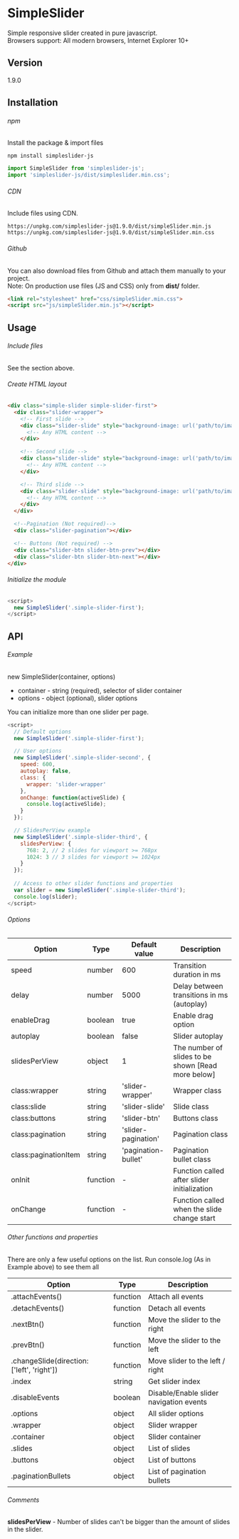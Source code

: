 # SimpleSlider
Simple responsive slider created in pure javascript.
<br> Browsers support: All modern browsers, Internet Explorer 10+

## Version
1.9.0

## Installation

###### npm
Install the package & import files

```
npm install simpleslider-js
```

```javascript
import SimpleSlider from 'simpleslider-js';
import 'simpleslider-js/dist/simpleslider.min.css';
```

###### CDN
Include files using CDN.

```
https://unpkg.com/simpleslider-js@1.9.0/dist/simpleSlider.min.js
https://unpkg.com/simpleslider-js@1.9.0/dist/simpleSlider.min.css
```

###### Github
You can also download files from Github and attach them manually to your project. <br>
Note: On production use files (JS and CSS) only from **dist/** folder.

```html
<link rel="stylesheet" href="css/simpleSlider.min.css"> 
<script src="js/simpleSlider.min.js"></script>  
```
## Usage

###### Include files
See the section above.

###### Create HTML layout
```html
<div class="simple-slider simple-slider-first">
  <div class="slider-wrapper">
    <!-- First slide -->
    <div class="slider-slide" style="background-image: url('path/to/image')">
      <!-- Any HTML content -->
    </div>

    <!-- Second slide -->
    <div class="slider-slide" style="background-image: url('path/to/image')">
      <!-- Any HTML content -->
    </div>

    <!-- Third slide -->
    <div class="slider-slide" style="background-image: url('path/to/image')">
      <!-- Any HTML content -->
    </div>
  </div>

  <!--Pagination (Not required)-->
  <div class="slider-pagination"></div>

  <!-- Buttons (Not required) -->
  <div class="slider-btn slider-btn-prev"></div>
  <div class="slider-btn slider-btn-next"></div> 
</div>
```

###### Initialize the module
```javascript
<script>
  new SimpleSlider('.simple-slider-first');
</script>
```

## API

###### Example
new SimpleSlider(container, options)

* container - string (required), selector of slider container
* options - object (optional), slider options

You can initialize more than one slider per page.

```javascript
<script>
  // Default options
  new SimpleSlider('.simple-slider-first');  

  // User options
  new SimpleSlider('.simple-slider-second', {
    speed: 600,
    autoplay: false,
    class: {
      wrapper: 'slider-wrapper'
    },
    onChange: function(activeSlide) {
      console.log(activeSlide);
    }
  });

  // SlidesPerView example
  new SimpleSlider('.simple-slider-third', {
    slidesPerView: {
      768: 2, // 2 slides for viewport >= 768px
      1024: 3 // 3 slides for viewport >= 1024px
    }
  });
  
  // Access to other slider functions and properties
  var slider = new SimpleSlider('.simple-slider-third');
  console.log(slider);
</script>
```

###### Options

| Option  | Type | Default value | Description |
| ----- | ----- | ----- | ----- |
| speed | number | 600 | Transition duration in ms |
| delay | number | 5000 | Delay between transitions in ms (autoplay) |
| enableDrag | boolean | true | Enable drag option | 
| autoplay | boolean | false | Slider autoplay |
| slidesPerView | object | 1 | The number of slides to be shown [Read more below] |
| class:wrapper | string | 'slider-wrapper' | Wrapper class |
| class:slide | string | 'slider-slide' | Slide class |
| class:buttons | string | 'slider-btn' | Buttons class |
| class:pagination | string | 'slider-pagination' | Pagination class |
| class:paginationItem | string | 'pagination-bullet' | Pagination bullet class |
| onInit | function | - | Function called after slider initialization |
| onChange | function | - | Function called when the slide change start |

###### Other functions and properties
There are only a few useful options on the list. Run console.log (As in Example above) to see them all

| Option  | Type | Description |
| ----- | ----- | ----- |
| .attachEvents() | function | Attach all events |
| .detachEvents() | function | Detach all events |
| .nextBtn() | function | Move the slider to the right |
| .prevBtn() | function | Move the slider to the left |
| .changeSlide(direction: ['left', 'right']) | function | Move slider to the left / right |
| .index | string | Get slider index |
| .disableEvents | boolean | Disable/Enable slider navigation events |
| .options | object | All slider options |
| .wrapper | object | Slider wrapper |
| .container | object | Slider container |
| .slides | object | List of slides |
| .buttons | object | List of buttons |
| .paginationBullets | object | List of pagination bullets |


###### Comments

**slidesPerView** - Number of slides can't be bigger than the amount of slides in the slider.